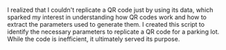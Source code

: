 I realized that I couldn't replicate a QR code just by using its data, which sparked my interest in understanding how QR codes work and how to extract the parameters used to generate them. I created this script to identify the necessary parameters to replicate a QR code for a parking lot. While the code is inefficient, it ultimately served its purpose.
